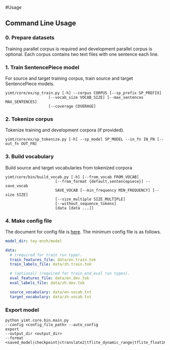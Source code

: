 #Usage

## Command Line Usage
### 0. Prepare datasets
Training parallel corpus is required and development parallel corpus is optional. Each corpus contains two text files with one sentence each line.

### 1. Train SentencePiece model
For source and target training corpus, train source and target SentencePiece models. 
```shell script
yimt/core/ex/sp_train.py [-h] --corpus CORPUS [--sp_prefix SP_PREFIX]
                   [--vocab_size VOCAB_SIZE] [--max_sentences MAX_SENTENCES]
                   [--coverage COVERAGE]
```

### 2. Tokenize corpus
Tokenize training and development corpora (if provided).
```shell script
yimt/core/ex/sp_tokenize.py [-h] --sp_model SP_MODEL --in_fn IN_FN [--out_fn OUT_FN]
```

### 3. Build vocabulary
Build source and target vocabularies from tokenized corpora
```shell script
yimt/core/bin/build_vocab.py [-h] [--from_vocab FROM_VOCAB]
                      [--from_format {default,sentencepiece}] --save_vocab
                      SAVE_VOCAB [--min_frequency MIN_FREQUENCY] [--size SIZE]
                      [--size_multiple SIZE_MULTIPLE]
                      [--without_sequence_tokens]
                      [data [data ...]]
```

### 4. Make config file
The document for config file is [here](./configuration.md). The minimum config file is as follows.
```yaml
model_dir: toy-enzh/model

data:
  # (required for train run type).
  train_features_file: data/en.train.tok
  train_labels_file: data/zh.train.tok

  # (optional) (required for train_end_eval run types).
  eval_features_file: data/en.dev.tok
  eval_labels_file: data/zh.dev.tok

  source_vocabulary: data/en-vocab.txt
  target_vocabulary: data/zh-vocab.txt
```

### Export model
```shell script
python yimt.core.bin.main.py 
--config <config_file_path> --auto_config 
export
--output_dir <output_dir> 
--format <saved_model|checkpoint|ctranslate2|tflite_dynamic_range|tflite_float16>
```